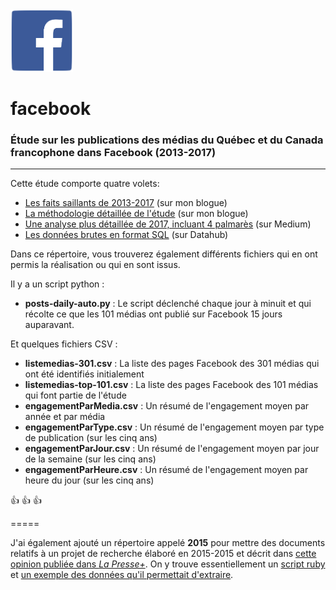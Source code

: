 <img src="img/LogoFacebook.png" width="100">

# facebook
### Étude sur les publications des médias du Québec et du Canada francophone dans Facebook (2013-2017)
-----

Cette étude comporte quatre volets:

- [Les faits saillants de 2013-2017](https://wp.me/p53tzW-Bi) (sur mon blogue)
- [La méthodologie détaillée de l'étude](https://wp.me/p53tzW-AF) (sur mon blogue)
- [Une analyse plus détaillée de 2017, incluant 4 palmarès](https://medium.com/@jeanhuguesroy/linformation-sur-facebook-en-2017-fd1c5aa79e8b) (sur Medium)
- [Les données brutes en format SQL](https://datahub.io/jhroy/facebook_2013-2017.sql) (sur Datahub)

Dans ce répertoire, vous trouverez également différents fichiers qui en ont permis la réalisation ou qui en sont issus.

Il y a un script python&nbsp;:

- **posts-daily-auto.py** : Le script déclenché chaque jour à minuit et qui récolte ce que les 101 médias ont publié sur Facebook 15 jours auparavant.

Et quelques fichiers CSV&nbsp;:

- **listemedias-301.csv** : La liste des pages Facebook des 301 médias qui ont été identifiés initialement
- **listemedias-top-101.csv** : La liste des pages Facebook des 101 médias qui font partie de l'étude
- **engagementParMedia.csv** :  Un résumé de l'engagement moyen par année et par média
- **engagementParType.csv** : Un résumé de l'engagement moyen par type de publication (sur les cinq ans)
- **engagementParJour.csv** : Un résumé de l'engagement moyen par jour de la semaine (sur les cinq ans)
- **engagementParHeure.csv** : Un résumé de l'engagement moyen par heure du jour (sur les cinq ans)

:+1: :+1: :+1:

=====

J'ai également ajouté un répertoire appelé **2015** pour mettre des documents relatifs à un projet de recherche élaboré en 2015-2015 et décrit dans [cette opinion publiée dans *La Presse+*](http://plus.lapresse.ca/screens/45d2ac30-8704-4dd7-91c9-f3bdf27469a0%7C_0.html). On y trouve essentiellement un [script ruby](https://github.com/jhroy/facebook/blob/master/2015/fb.rb) et [un exemple des données qu'il permettait d'extraire](https://github.com/jhroy/facebook/blob/master/2015/MattDugal.csv).

